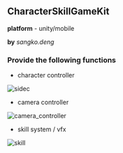 ## CharacterSkillGameKit

**platform** - unity/mobile

**by** *sangko.deng*

### Provide the following functions

- character controller

![sidec](readme.assets/sidec.gif)

- camera controller

![camera_controller](readme.assets/camera_controller.gif)

- skill system / vfx

![skill](readme.assets/skill.gif)

